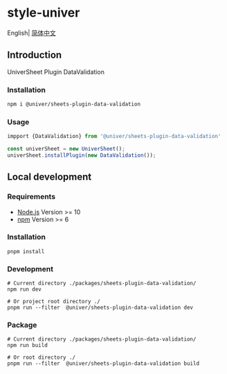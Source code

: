 # style-univer

English| [简体中文](./README-zh.md)

## Introduction

UniverSheet Plugin DataValidation

### Installation

```bash
npm i @univer/sheets-plugin-data-validation
```

### Usage

```js
impport {DataValidation} from '@univer/sheets-plugin-data-validation'

const univerSheet = new UniverSheet();
univerSheet.installPlugin(new DataValidation());
```

## Local development

### Requirements

-   [Node.js](https://nodejs.org/en/) Version >= 10
-   [npm](https://www.npmjs.com/) Version >= 6

### Installation

```
pnpm install
```

### Development

```
# Current directory ./packages/sheets-plugin-data-validation/
npm run dev

# Or project root directory ./
pnpm run --filter  @univer/sheets-plugin-data-validation dev
```

### Package

```
# Current directory ./packages/sheets-plugin-data-validation/
npm run build

# Or root directory ./
pnpm run --filter  @univer/sheets-plugin-data-validation build
```
